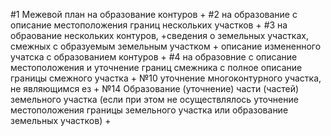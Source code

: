 #1 Межевой план на образование контуров +
#2 на образование с описание местоположения  границ  нескольких участков +
#3 на обраование нескольких контуров, +сведения о земельных участках, смежных с образуемым земельным участком +
   описание измененного  учатска с образованием контуров +
#4 на образовние с описание местоположения и уточнение границ смежника с полное описание границы смежного участка +
№10 уточнение  многоконтурного  участка, не являющимся ез +
№14 Образование (уточнение) части (частей) земельного участка (если при этом не осуществлялось уточнение местоположения границы земельного участка или образование земельных участков) +
